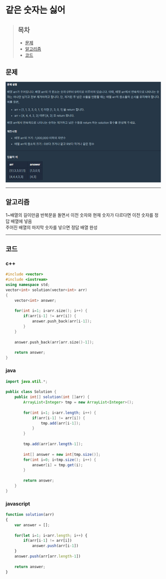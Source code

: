 # 같은 숫자는 싫어

> ## 목차
> * [문제](#문제)
> * [알고리즘](#알고리즘)
> * [코드](#코드)

## 문제
![문제](https://github.com/ryusehui/algorithm/blob/master/programmers/level1/problems/%EA%B0%99%EC%9D%80%20%EC%88%AB%EC%9E%90%EB%8A%94%20%EC%8B%AB%EC%96%B4.PNG)
<hr/>

## 알고리즘
1~배열의 길이만큼 반복문을 돌면서 이전 숫자와 현재 숫자가 다르다면 이전 숫자를 정답 배열에 넣음   
주어진 배열의 마지막 숫자를 넣으면 정답 배열 완성
<hr/>

## 코드
### c++
```c++
#include <vector>
#include <iostream>
using namespace std;
vector<int> solution(vector<int> arr) 
{
    vector<int> answer;
    
    for(int i=1; i<arr.size(); i++) {
        if(arr[i-1] != arr[i]) {
            answer.push_back(arr[i-1]);
        }
    }
    
    answer.push_back(arr[arr.size()-1]);
    
    return answer;
}
```

### java
```java
import java.util.*;
 
public class Solution {
    public int[] solution(int []arr) {
        ArrayList<Integer> tmp = new ArrayList<Integer>();
        
        for(int i=1; i<arr.length; i++) {
            if(arr[i-1] != arr[i]) {
                tmp.add(arr[i-1]);
            }
        }
        
        tmp.add(arr[arr.length-1]);
        
        int[] answer = new int[tmp.size()];
        for(int i=0; i<tmp.size(); i++) {
            answer[i] = tmp.get(i);
        }
        
        return answer;
    }
}
```

### javascript
```javascript
function solution(arr)
{
    var answer = [];
    
    for(let i=1; i<arr.length; i++) {
        if(arr[i-1] != arr[i])
            answer.push(arr[i-1])
    }
    answer.push(arr[arr.length-1])
    
    return answer;
}
```
